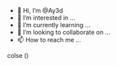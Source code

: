 - 👋 Hi, I’m @Ay3d
- 👀 I’m interested in ...
- 🌱 I’m currently learning ...
- 💞️ I’m looking to collaborate on ...
- 📫 How to reach me ...

<!---
Ay3d/Ay3d is a ✨ special ✨ repository because its `README.md` (this file) appears on your GitHub profile.
You can click the Preview link to take a look at your changes.
---> colse ()
